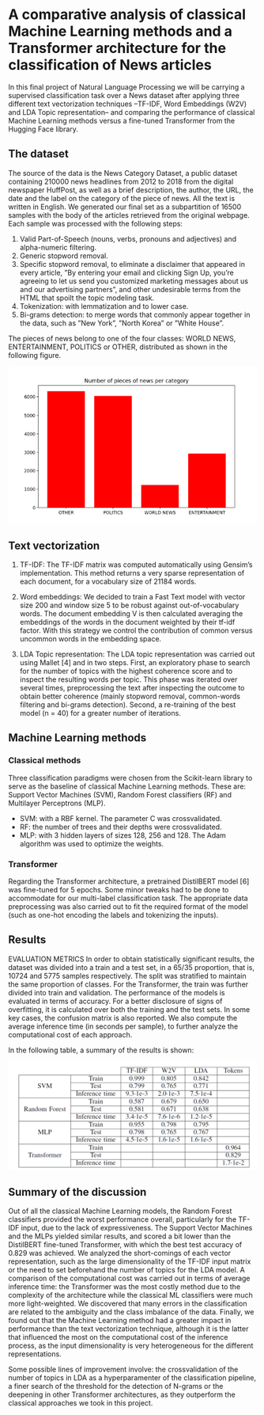 # A comparative analysis of classical Machine Learning methods and a Transformer architecture for the classification of News articles



In this final project of Natural Language Processing we will be carrying a supervised classification task over a News dataset after applying three different text vectorization techniques –TF-IDF, Word Embeddings (W2V) and LDA Topic representation– and comparing the performance of classical Machine Learning methods versus a fine-tuned Transformer from the Hugging Face library.


## The dataset

The source of the data is the News Category Dataset, a public dataset containing 210000 news headlines from 2012 to 2018 from the digital newspaper HuffPost, as well as a brief description, the author, the URL, the date and the label on the category of the piece of news. All the text is written in English. We generated our final set as a subpartition of 16500 samples with the body of the articles retrieved from the original webpage. Each sample was processed with the following steps:
1) Valid Part-of-Speech (nouns, verbs, pronouns and adjectives)
and alpha-numeric filtering.
2) Generic stopword removal.
3) Specific stopword removal, to eliminate a disclaimer
that appeared in every article, ”By entering your email
and clicking Sign Up, you’re agreeing to let us send
you customized marketing messages about us and our
advertising partners”, and other undesirable terms
from the HTML that spoilt the topic modeling task.
4) Tokenization: with lemmatization and to lower case.
5) Bi-grams detection: to merge words that commonly
appear together in the data, such as ”New York”,
”North Korea” or ”White House”.

The pieces of news belong to one of the four classes: WORLD NEWS, ENTERTAINMENT, POLITICS or OTHER, distributed as shown in the following figure.

![classes](https://github.com/CesarCaramazana/NLP_NewsCategory/blob/main/Figures/classes.PNG)


## Text vectorization

1) TF-IDF: The TF-IDF matrix was computed automatically using Gensim’s implementation. This method returns a very sparse representation of each document, for a vocabulary size of 21184 words.
2) Word embeddings: We decided to train a Fast Text model with vector size 200 and window size 5 to be robust against out-of-vocabulary words. The document
embedding V is then calculated averaging the embeddings of the words in the document weighted by their tf-idf factor. With this strategy we control the contribution of common versus uncommon words in the embedding space.

3) LDA Topic representation: The LDA topic representation was carried out using Mallet [4] and in two steps. First, an exploratory phase to search for the number of topics with the highest coherence score and to inspect the resulting words per topic. This phase was iterated over several times, preprocessing the text after inspecting the outcome to obtain better coherence (mainly stopword removal, common-words filtering and bi-grams detection). Second, a re-training of the best model (n = 40) for a greater number of iterations. 


## Machine Learning methods

### Classical methods
Three classification paradigms were chosen from the Scikit-learn library to serve as the baseline of classical Machine Learning methods. These are: Support Vector Machines (SVM), Random Forest classifiers (RF) and Multilayer Perceptrons (MLP).
- SVM: with a RBF kernel. The parameter C was crossvalidated.
- RF: the number of trees and their depths were crossvalidated.
- MLP: with 3 hidden layers of sizes 128, 256 and 128. The Adam algorithm was used to optimize the weights.


### Transformer
Regarding the Transformer architecture, a pretrained DistilBERT model [6] was fine-tuned for 5 epochs. Some minor tweaks had to be done to accommodate for our multi-label classification task. The appropriate data preprocessing was also carried out to fit the required format of the model (such as one-hot encoding the labels and tokenizing the inputs).



## Results

EVALUATION METRICS
In order to obtain statistically significant results, the dataset was divided into a train and a test set, in a 65/35 proportion, that is, 10724 and 5775 samples respectively. The split was stratified to maintain the same proportion of classes. For the Transformer, the train was further divided into train and validation.
The performance of the models is evaluated in terms of accuracy. For a better disclosure of signs of overfitting, it is calculated over both the training and the test sets. In some key cases, the confusion matrix is also reported. We also compute the average inference time (in seconds per sample), to further analyze the computational cost of each approach.

In the following table, a summary of the results is shown:

![Results](https://github.com/CesarCaramazana/NLP_NewsCategory/blob/main/Figures/results.PNG)

## Summary of the discussion

Out of all the classical Machine Learning models, the Random Forest classifiers provided the worst performance overall, particularly for the TF-IDF input, due to the lack of expressiveness. The Support Vector Machines and the MLPs yielded similar results, and scored a bit lower than the DistilBERT fine-tuned Transformer, with which the best test accuracy of 0.829 was achieved. We analyzed the short-comings of each vector representation, such as the large dimensionality of the TF-IDF input matrix or the need to set beforehand the number of topics for the LDA model. A comparison of the computational cost was carried out in terms of average inference time: the Transformer was the most costly method due to the complexity of the architecture while the classical ML classifiers were much more light-weighted. We discovered that many errors in the classification are related to the ambiguity and the class imbalance of the data. Finally, we found out that the Machine Learning method had a greater impact in performance than the text vectorization technique, although it is the latter that influenced the most on the computational cost of the inference process, as the input dimensionality is very heterogeneous for the different representations.

Some possible lines of improvement involve: the crossvalidation of the number of topics in LDA as a hyperparamenter of the classification pipeline, a finer search of the threshold for the detection of N-grams or the deepening in other Transformer architectures, as they outperform the classical approaches we took in this project.

